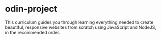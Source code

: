 # odin-project
 This curriculum guides you through learning everything needed to create beautiful, responsive websites from scratch using JavaScript and NodeJS, in the recommended order.
